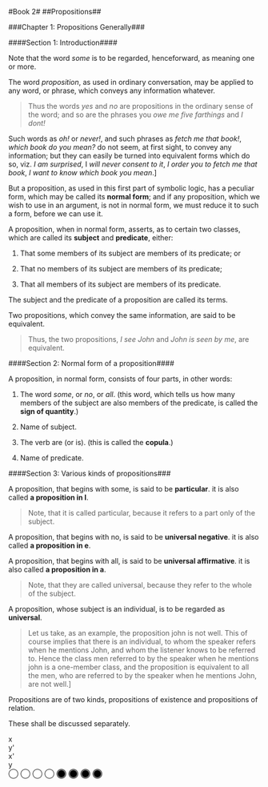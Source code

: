 <link rel="stylesheet" href="styles.css">
<link rel="stylesheet" href="diagrams/diagram_styles.css">
<script src="diagrams/dnd.js"></script>


#Book 2#
##Propositions##

###Chapter 1: Propositions Generally###

####Section 1: Introduction####

Note that the word *some* is to be regarded, henceforward, as meaning one or more.

The word *proposition*, as used in ordinary conversation, may be applied to any word, or phrase, which conveys any information whatever.

> Thus the words *yes* and *no* are propositions in the ordinary sense of the word; and so are the phrases you *owe me five farthings* and *I dont!*

Such words as *oh!* or *never!*, and such phrases as *fetch me that book!*, *which book do you mean?* do not seem, at first sight, to convey any information; but they can easily be turned into equivalent forms which do so, viz. *I am surprised*, I *will never consent to it*, *I order you to fetch me that book*, *I want to know which book you mean*.]

But a proposition, as used in this first part of symbolic logic, has a peculiar form, which may be called its **normal form**; and if any proposition, which we wish to use in an argument, is not in normal form, we must reduce it to such a form, before we can use it.

A proposition, when in normal form, asserts, as to certain two classes, which are called its **subject** and **predicate**, either:

1. That some members of its subject are members of its predicate; or

2. That no members of its subject are members of its predicate;

3. That all members of its subject are members of its predicate.

The subject and the predicate of a proposition are called its terms.

Two propositions, which convey the same information, are said to be equivalent.

> Thus, the two propositions, *I see John* and *John is seen by me*, are equivalent.

####Section 2: Normal form of a proposition####

A proposition, in normal form, consists of four parts, in other words:

1. The word *some*, or *no*, or *all*. (this word, which tells us how many members of the subject are also members of the predicate, is called the **sign of quantity**.)

2. Name of subject.

3. The verb are (or is). (this is called the **copula**.)

4. Name of predicate.

####Section 3: Various kinds of propositions###

A proposition, that begins with some, is said to be **particular**. it is also called **a proposition in I**.

> Note, that it is called particular, because it refers to a part only of the subject.

A proposition, that begins with no, is said to be **universal negative**. it is also called **a proposition in e**.

A proposition, that begins with all, is said to be **universal affirmative**. it is also called **a proposition in a**.

> Note, that they are called universal, because they refer to the whole of the subject.

A proposition, whose subject is an individual, is to be regarded as **universal**.

> Let us take, as an example, the proposition john is not well. This of course implies that there is an individual, to whom the speaker refers when he mentions John, and whom the listener knows to be referred to. Hence the class men referred to by the speaker when he mentions john is a one-member class, and the proposition is equivalent to all the men, who are referred to by the speaker when he mentions John, are not well.]

Propositions are of two kinds, propositions of existence and propositions of relation.

These shall be discussed separately.

<div class="diagram2x2">
	<div ondrop="drop(event)" ondragover="allowDrop(event)"></div>
	<div ondrop="drop(event)" ondragover="allowDrop(event)"></div>
	<div ondrop="drop(event)" ondragover="allowDrop(event)"></div>
	<div ondrop="drop(event)" ondragover="allowDrop(event)"></div>
	<div>x</div>
	<div>y'</div>
	<div>x'</div>
	<div>y</div>
</div>

<div class="palette" ondrop="drop(event)" ondragover="allowDrop(event)">


<img id="drag1" src="diagrams/white_sm.svg" draggable="true" ondragstart="drag(event)" ondragover="allowDrop(event)" width="20" height="20">
<img id="drag2" src="diagrams/white_sm.svg" draggable="true" ondragstart="drag(event)" ondragover="allowDrop(event)" width="20" height="20">
<img id="drag3" src="diagrams/white_sm.svg" draggable="true" ondragstart="drag(event)" ondragover="allowDrop(event)" width="20" height="20">
<img id="drag4" src="diagrams/white_sm.svg" draggable="true" ondragstart="drag(event)" ondragover="allowDrop(event)" width="20" height="20">
<img id="drag5" src="diagrams/black_sm.svg" draggable="true" ondragstart="drag(event)" ondragover="allowDrop(event)" width="20" height="20">
<img id="drag6" src="diagrams/black_sm.svg" draggable="true" ondragstart="drag(event)" ondragover="allowDrop(event)" width="20" height="20">
<img id="drag7" src="diagrams/black_sm.svg" draggable="true" ondragstart="drag(event)" ondragover="allowDrop(event)" width="20" height="20">
<img id="drag8" src="diagrams/black_sm.svg" draggable="true" ondragstart="drag(event)" ondragover="allowDrop(event)" width="20" height="20">


